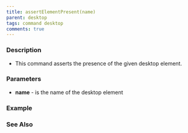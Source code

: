 ```yaml
---
title: assertElementPresent(name)
parent: desktop
tags: command desktop
comments: true
---
```


### Description

- This command asserts the presence of the given desktop element.

### Parameters

- **name** - is the name of the desktop element

### Example


### See Also